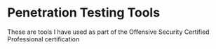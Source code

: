# Penetration Testing Tools

These are tools I have used as part of the Offensive Security Certified Professional certification
